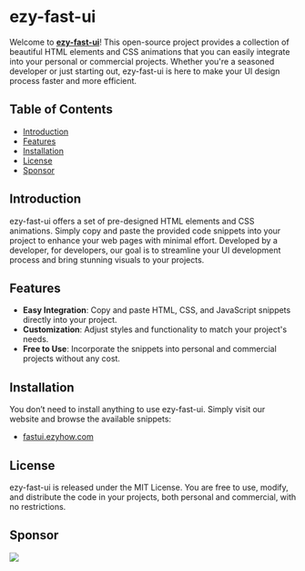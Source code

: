 # ezy-fast-ui

Welcome to [**ezy-fast-ui**](https://fastui.ezyhow.com)! This open-source project provides a collection of beautiful HTML elements and CSS animations that you can easily integrate into your personal or commercial projects. Whether you're a seasoned developer or just starting out, ezy-fast-ui is here to make your UI design process faster and more efficient.

## Table of Contents

- [Introduction](#introduction)
- [Features](#features)
- [Installation](#installation)
- [License](#license)
- [Sponsor](#sponsor)

## Introduction

ezy-fast-ui offers a set of pre-designed HTML elements and CSS animations. Simply copy and paste the provided code snippets into your project to enhance your web pages with minimal effort. Developed by a developer, for developers, our goal is to streamline your UI development process and bring stunning visuals to your projects.

## Features

- **Easy Integration**: Copy and paste HTML, CSS, and JavaScript snippets directly into your project.
- **Customization**: Adjust styles and functionality to match your project's needs.
- **Free to Use**: Incorporate the snippets into personal and commercial projects without any cost.

## Installation

You don’t need to install anything to use ezy-fast-ui. Simply visit our website and browse the available snippets:

- [fastui.ezyhow.com](https://fastui.ezyhow.com)

## License
ezy-fast-ui is released under the MIT License. You are free to use, modify, and distribute the code in your projects, both personal and commercial, with no restrictions.

## Sponsor
[![](https://img.shields.io/static/v1?label=Sponsor&message=%E2%9D%A4&logo=GitHub&color=%23fe8e86)](https://github.com/sponsors/ezyhow)
